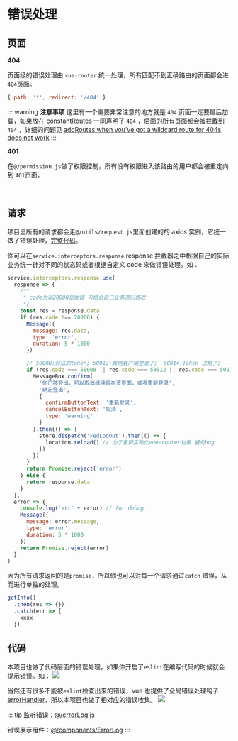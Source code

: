 # 错误处理

## 页面

**404**

页面级的错误处理由 `vue-router` 统一处理，所有匹配不到正确路由的页面都会进 `404`页面。

```js
{ path: '*', redirect: '/404' }
```

::: warning
**注意事项** 这里有一个需要非常注意的地方就是 `404` 页面一定要最后加载，如果放在 constantRoutes 一同声明了 `404` ，后面的所有页面都会被拦截到`404` ，详细的问题见 [addRoutes when you've got a wildcard route for 404s does not work](https://github.com/vuejs/vue-router/issues/1176)
:::

**401**

在`@/permission.js`做了权限控制，所有没有权限进入该路由的用户都会被重定向到 `401`页面。

<br/>

## 请求

项目里所有的请求都会走`@/utils/request.js`里面创建的的 axios 实例，它统一做了错误处理，[完整代码](https://github.com/PAXFE/vue-element-admin/blob/master/src/utils/request.js)。

你可以在`service.interceptors.response` response 拦截器之中根据自己的实际业务统一针对不同的状态码或者根据自定义 code 来做错误处理。如：

```js
service.interceptors.response.use(
  response => {
    /**
     * code为非20000是抛错 可结合自己业务进行修改
     */
    const res = response.data
    if (res.code !== 20000) {
      Message({
        message: res.data,
        type: 'error',
        duration: 5 * 1000
      })

      // 50008:非法的token; 50012:其他客户端登录了;  50014:Token 过期了;
      if (res.code === 50008 || res.code === 50012 || res.code === 50014) {
        MessageBox.confirm(
          '你已被登出，可以取消继续留在该页面，或者重新登录',
          '确定登出',
          {
            confirmButtonText: '重新登录',
            cancelButtonText: '取消',
            type: 'warning'
          }
        ).then(() => {
          store.dispatch('FedLogOut').then(() => {
            location.reload() // 为了重新实例化vue-router对象 避免bug
          })
        })
      }
      return Promise.reject('error')
    } else {
      return response.data
    }
  },
  error => {
    console.log('err' + error) // for debug
    Message({
      message: error.message,
      type: 'error',
      duration: 5 * 1000
    })
    return Promise.reject(error)
  }
)
```

因为所有请求返回的是`promise`，所以你也可以对每一个请求通过`catch` 错误，从而进行单独的处理。

```js
getInfo()
  .then(res => {})
  .catch(err => {
    xxxx
  })
```

## 代码

本项目也做了代码层面的错误处理，如果你开启了`eslint`在编写代码的时候就会提示错误。如：
![](https://wpimg.wallstcn.com/b037f47c-1f7b-487f-bb05-32e7300767d2.png)

当然还有很多不能被`eslint`检查出来的错误，vue 也提供了全局错误处理钩子[errorHandler](https://vuejs.org/v2/api/#errorHandler)，所以本项目也做了相对应的错误收集。
![](https://wpimg.wallstcn.com/360e4842-4db5-42d0-b078-f9a84a825546.gif)

::: tip
监听错误：[@/errorLog.js](https://github.com/PAXFE/vue-element-admin/blob/master/src/errorLog.js)

错误展示组件：[@/components/ErrorLog](https://github.com/PAXFE/vue-element-admin/blob/master/src/components/ErrorLog/index.vue)
:::

